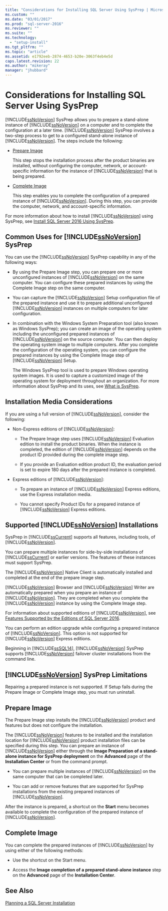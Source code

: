 ```yaml
---
title: "Considerations for Installing SQL Server Using SysPrep | Microsoft Docs"
ms.custom: ""
ms.date: "03/01/2017"
ms.prod: "sql-server-2016"
ms.reviewer: ""
ms.suite: ""
ms.technology: 
  - "setup-install"
ms.tgt_pltfrm: ""
ms.topic: "article"
ms.assetid: e1792eeb-2874-4653-b20e-3063f4eb4e5d
caps.latest.revision: 22
ms.author: "mikeray"
manager: "jhubbard"
---
```

# Considerations for Installing SQL Server Using SysPrep
  [!INCLUDE[ssNoVersion](../../../advanced-analytics/r-services/includes/ssnoversion-md.md)] SysPrep allows you to prepare a stand-alone instance of [!INCLUDE[ssNoVersion](../../../advanced-analytics/r-services/includes/ssnoversion-md.md)] on a computer and to complete the configuration at a later time. [!INCLUDE[ssNoVersion](../../../advanced-analytics/r-services/includes/ssnoversion-md.md)] SysPrep involves a two-step process to get to a configured stand-alone instance of [!INCLUDE[ssNoVersion](../../../advanced-analytics/r-services/includes/ssnoversion-md.md)]. The steps include the following:  
  
-   [Prepare Image](#BKMK_PrepareImage)  
  
     This step stops the installation process after the product binaries are installed, without configuring the computer, network, or account-specific information for the instance of [!INCLUDE[ssNoVersion](../../../advanced-analytics/r-services/includes/ssnoversion-md.md)] that is being prepared.  
  
-   [Complete Image](#BKMK_CompleteImage)  
  
     This step enables you to complete the configuration of a prepared instance of [!INCLUDE[ssNoVersion](../../../advanced-analytics/r-services/includes/ssnoversion-md.md)]. During this step, you can provide the computer, network, and account-specific information.  
  
 For more information about how to install [!INCLUDE[ssNoVersion](../../../advanced-analytics/r-services/includes/ssnoversion-md.md)] using SysPrep, see [Install SQL Server 2016 Using SysPrep](../Topic/Install%20SQL%20Server%202016%20Using%20SysPrep.md).  
  
## Common Uses for [!INCLUDE[ssNoVersion](../../../advanced-analytics/r-services/includes/ssnoversion-md.md)] SysPrep  
 You can use the [!INCLUDE[ssNoVersion](../../../advanced-analytics/r-services/includes/ssnoversion-md.md)] SysPrep capability in any of the following ways:  
  
-   By using the Prepare Image step, you can prepare one or more unconfigured instances of [!INCLUDE[ssNoVersion](../../../advanced-analytics/r-services/includes/ssnoversion-md.md)] on the same computer. You can configure these prepared instances by using the Complete Image step on the same computer.  
  
-   You can capture the [!INCLUDE[ssNoVersion](../../../advanced-analytics/r-services/includes/ssnoversion-md.md)] Setup configuration file of the prepared instance and use it to prepare additional unconfigured [!INCLUDE[ssNoVersion](../../../advanced-analytics/r-services/includes/ssnoversion-md.md)] instances on multiple computers for later configuration.  
  
-   In combination with the Windows System Preparation tool (also known as Windows SysPrep); you can create an image of the operating system including the unconfigured prepared instances of [!INCLUDE[ssNoVersion](../../../advanced-analytics/r-services/includes/ssnoversion-md.md)] on the source computer. You can then deploy the operating system image to multiple computers. After you complete the configuration of the operating system, you can configure the prepared instances by using the Complete Image step of [!INCLUDE[ssNoVersion](../../../advanced-analytics/r-services/includes/ssnoversion-md.md)] Setup.  
  
     The Windows SysPrep tool is used to prepare Windows operating system images. It is used to capture a customized image of the operating system for deployment throughout an organization. For more information about SysPrep and its uses, see [What is SysPrep](http://go.microsoft.com/fwlink/?LinkId=143546).  
  
## Installation Media Considerations  
 If you are using a full version of [!INCLUDE[ssNoVersion](../../../advanced-analytics/r-services/includes/ssnoversion-md.md)], consider the following:  
  
-   Non-Express editions of [!INCLUDE[ssNoVersion](../../../advanced-analytics/r-services/includes/ssnoversion-md.md)]:  
  
    -   The Prepare Image step uses [!INCLUDE[ssNoVersion](../../../advanced-analytics/r-services/includes/ssnoversion-md.md)] Evaluation edition to install the product binaries. When the instance is completed, the edition of [!INCLUDE[ssNoVersion](../../../advanced-analytics/r-services/includes/ssnoversion-md.md)] depends on the product ID provided during the complete image step.  
  
    -   If you provide an Evaluation edition product ID, the evaluation period is set to expire 180 days after the prepared instance is completed.  
  
-   Express editions of [!INCLUDE[ssNoVersion](../../../advanced-analytics/r-services/includes/ssnoversion-md.md)]:  
  
    -   To prepare an instance of [!INCLUDE[ssNoVersion](../../../advanced-analytics/r-services/includes/ssnoversion-md.md)] Express editions, use the Express installation media.  
  
    -   You cannot specify Product IDs for a prepared instance of [!INCLUDE[ssNoVersion](../../../advanced-analytics/r-services/includes/ssnoversion-md.md)] Express editions.  
  
## Supported [!INCLUDE[ssNoVersion](../../../advanced-analytics/r-services/includes/ssnoversion-md.md)] Installations  
 SysPrep in [!INCLUDE[ssCurrent](../../../advanced-analytics/r-services/includes/sscurrent-md.md)] supports all features, including tools, of [!INCLUDE[ssNoVersion](../../../advanced-analytics/r-services/includes/ssnoversion-md.md)].  
  
 You can prepare multiple instances for side-by-side installations of [!INCLUDE[ssCurrent](../../../advanced-analytics/r-services/includes/sscurrent-md.md)] or earlier versions. The features of these instances must support SysPrep.  
  
 The [!INCLUDE[ssNoVersion](../../../advanced-analytics/r-services/includes/ssnoversion-md.md)] Native Client is automatically installed and completed at the end of the prepare image step.  
  
 [!INCLUDE[ssNoVersion](../../../advanced-analytics/r-services/includes/ssnoversion-md.md)] Browser and [!INCLUDE[ssNoVersion](../../../advanced-analytics/r-services/includes/ssnoversion-md.md)] Writer are automatically prepared when you prepare an instance of [!INCLUDE[ssNoVersion](../../../advanced-analytics/r-services/includes/ssnoversion-md.md)]. They are completed when you complete the [!INCLUDE[ssNoVersion](../../../advanced-analytics/r-services/includes/ssnoversion-md.md)] instance by using the Complete Image step.  
  
 For information about supported editions of [!INCLUDE[ssNoVersion](../../../advanced-analytics/r-services/includes/ssnoversion-md.md)], see [Features Supported by the Editions of SQL Server 2016](../Topic/Features%20Supported%20by%20the%20Editions%20of%20SQL%20Server%202016.md).  
  
 You can perform an edition upgrade while configuring a prepared instance of [!INCLUDE[ssNoVersion](../../../advanced-analytics/r-services/includes/ssnoversion-md.md)]. This option is not supported for [!INCLUDE[ssNoVersion](../../../advanced-analytics/r-services/includes/ssnoversion-md.md)] Express editions.  
  
 Beginning in [!INCLUDE[ssSQL14](../../../analysis-services/includes/sssql14-md.md)], [!INCLUDE[ssNoVersion](../../../advanced-analytics/r-services/includes/ssnoversion-md.md)] SysPrep supports [!INCLUDE[ssNoVersion](../../../advanced-analytics/r-services/includes/ssnoversion-md.md)] failover cluster installations from the command line.  
  
## [!INCLUDE[ssNoVersion](../../../advanced-analytics/r-services/includes/ssnoversion-md.md)] SysPrep Limitations  
 Repairing a prepared instance is not supported. If Setup fails during the Prepare Image or Complete Image step, you must run uninstall.  
  
##  <a name="BKMK_PrepareImage"></a> Prepare Image  
 The Prepare Image step installs the [!INCLUDE[ssNoVersion](../../../advanced-analytics/r-services/includes/ssnoversion-md.md)] product and features but does not configure the installation.  
  
 The [!INCLUDE[ssNoVersion](../../../advanced-analytics/r-services/includes/ssnoversion-md.md)] features to be installed and the installation location for [!INCLUDE[ssNoVersion](../../../advanced-analytics/r-services/includes/ssnoversion-md.md)] product installation files can be specified during this step. You can prepare an instance of [!INCLUDE[ssNoVersion](../../../advanced-analytics/r-services/includes/ssnoversion-md.md)] either through the **Image Preparation of a stand-alone instance for SysPrep deployment** on the **Advanced** page of the **Installation Center** or from the command prompt.  
  
-   You can prepare multiple instances of [!INCLUDE[ssNoVersion](../../../advanced-analytics/r-services/includes/ssnoversion-md.md)] on the same computer that can be completed later.  
  
-   You can add or remove features that are supported for SysPrep installations from the existing prepared instances of [!INCLUDE[ssNoVersion](../../../advanced-analytics/r-services/includes/ssnoversion-md.md)].  
  
 After the instance is prepared, a shortcut on the **Start** menu becomes available to complete the configuration of the prepared instance of [!INCLUDE[ssNoVersion](../../../advanced-analytics/r-services/includes/ssnoversion-md.md)].  
  
##  <a name="BKMK_CompleteImage"></a> Complete Image  
 You can complete the prepared instances of [!INCLUDE[ssNoVersion](../../../advanced-analytics/r-services/includes/ssnoversion-md.md)] by using either of the following methods:  
  
-   Use the shortcut on the Start menu.  
  
-   Access the **Image completion of a prepared stand-alone instance** step on the **Advanced** page of the **Installation Center**.  
  
## See Also  
 [Planning a SQL Server Installation](../../../sql-server/install/planning-a-sql-server-installation.md)  
  
  